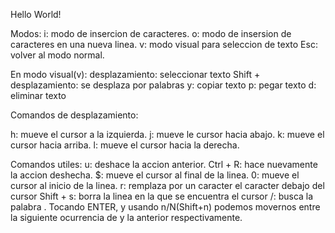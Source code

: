 Hello World!

Modos:
i: modo de insercion de caracteres.
o: modo de insersion de caracteres en una nueva linea.
v: modo visual para seleccion de texto
Esc: volver al modo normal.

En modo visual(v):
desplazamiento: seleccionar texto
Shift + desplazamiento: se desplaza por palabras 
y: copiar texto
p: pegar texto
d: eliminar texto

Comandos de desplazamiento:

h: mueve el cursor a la izquierda.
j: mueve le cursor hacia abajo.
k: mueve el cursor hacia arriba.
l: mueve el cursor hacia la derecha.

Comandos utiles:
u: deshace la accion anterior.
Ctrl + R: hace nuevamente la accion deshecha.
$: mueve el cursor al final de la linea.
0: mueve el cursor al inicio de la linea.
r: remplaza por un caracter el caracter debajo del cursor
Shift + s: borra la linea en la que se encuentra el cursor
/<saraza>: busca la palabra <saraza>. Tocando ENTER, y usando n/N(Shift+n) podemos movernos entre la siguiente ocurrencia de <saraza> y la anterior respectivamente.


